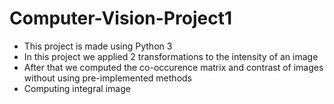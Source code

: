# Computer-Vision-Project1
- This project is made using Python 3
- In this project we applied 2 transformations to the intensity of an image
- After that we computed the co-occurence matrix and contrast of images without using pre-implemented methods
- Computing integral image 

